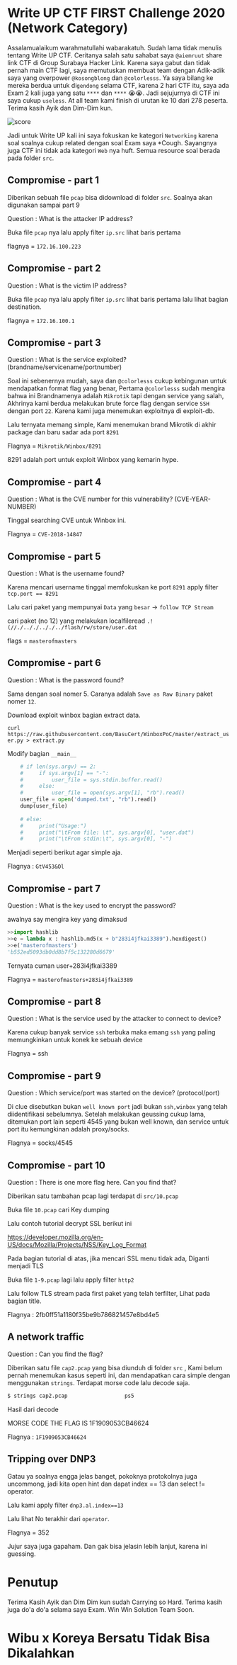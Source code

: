 # Write UP CTF FIRST Challenge 2020 (Network Category)



Assalamualaikum warahmatullahi wabarakatuh. Sudah lama tidak menulis tentang Write UP CTF.  Ceritanya salah satu sahabat saya `@aiemruut` share link CTF di Group Surabaya Hacker Link. Karena saya gabut dan tidak pernah main CTF lagi, saya memutuskan membuat team dengan Adik-adik saya yang overpower `@kosongblong` dan `@colorlesss`. Ya saya bilang ke mereka berdua untuk di`gendong` selama CTF, karena 2 hari CTF itu, saya ada Exam 2 kali juga yang satu `****` dan `****` 😭😭. Jadi sejujurnya di CTF ini saya cukup `useless`. At all team kami finish di urutan ke 10 dari 278 peserta. Terima kasih Ayik dan Dim-Dim kun.



![score](./images/score.png)



Jadi untuk Write UP kali ini saya fokuskan ke kategori `Networking` karena soal soalnya cukup related dengan soal Exam saya *Cough.  Sayangnya juga CTF ini tidak ada kategori `Web` nya huft. Semua resource soal berada pada folder `src`.





## Compromise - part 1

Diberikan sebuah file `pcap` bisa didownload di folder `src`.  Soalnya akan digunakan sampai part 9

Question :  What is the attacker IP address?

Buka file `pcap` nya lalu apply filter `ip.src` lihat baris pertama 

flagnya = `172.16.100.223`



## Compromise - part 2

Question :  What is the victim IP address?

Buka file `pcap` nya lalu apply filter `ip.src` lihat baris pertama lalu lihat bagian destination.

flagnya = `172.16.100.1`





## Compromise - part 3



Question : What is the service exploited? (brandname/servicename/portnumber) 

Soal ini sebenernya mudah, saya dan `@colorlesss` cukup kebingunan untuk mendapatkan format flag yang benar, Pertama `@colorlesss`  sudah mengira bahwa ini Brandnamenya adalah `Mikrotik` tapi dengan service yang salah, Akhrinya kami berdua melakukan brute force flag dengan service `SSH` dengan port `22`. Karena kami juga menemukan exploitnya di exploit-db.



Lalu ternyata memang simple, Kami menemukan brand Mikrotik di akhir package dan baru sadar ada port `8291` 

Flagnya = `Mikrotik/Winbox/8291` 



8291 adalah port untuk exploit Winbox yang kemarin hype.



## Compromise - part 4

Question : What is the CVE number for this vulnerability? (CVE-YEAR-NUMBER)

Tinggal searching CVE untuk Winbox ini.

Flagnya = `CVE-2018-14847` 



## Compromise - part 5

Question : What is the username found?



Karena mencari username tinggal memfokuskan ke port `8291` apply filter `tcp.port == 8291` 

Lalu cari paket yang mempunyai `Data` yang `besar` -> `follow TCP Stream` 

cari paket (no 12) yang melakukan localfileread `.!(//./.././.././../flash/rw/store/user.dat` 



flags = `masterofmasters`



## Compromise - part 6

Question : What is the password found?



Sama dengan soal nomer 5. Caranya adalah `Save as Raw Binary` paket nomer `12`.



Download exploit winbox bagian extract data.



`curl https://raw.githubusercontent.com/BasuCert/WinboxPoC/master/extract_user.py > extract.py` 



Modify bagian `__main__` 

```python
    # if len(sys.argv) == 2:
    #     if sys.argv[1] == "-":
    #         user_file = sys.stdin.buffer.read()
    #     else:
    #         user_file = open(sys.argv[1], "rb").read()
    user_file = open('dumped.txt', "rb").read()
    dump(user_file)
         
    # else:
    #     print("Usage:")
    #     print("\tFrom file: \t", sys.argv[0], "user.dat")
    #     print("\tFrom stdin:\t", sys.argv[0], "-")
```

Menjadi seperti berikut agar simple aja.



Flagnya : `GtV453&Ol` 



## Compromise - part 7

Question : What is the key used to encrypt the password?

awalnya say mengira key yang dimaksud 

```python
>>import hashlib
>>e = lambda x : hashlib.md5(x + b"283i4jfkai3389").hexdigest() 
>>e('masterofmasters')
'b552ed5093db0dd8b7f5c132280d6679'                                    
```



Ternyata cuman user+283i4jfkai3389





Flagnya = `masterofmasters+283i4jfkai3389`



## Compromise - part 8

Question : What is the service used by the attacker to connect to device?



Karena cukup banyak service `ssh` terbuka maka emang `ssh` yang paling memungkinkan untuk konek ke sebuah device



Flagnya = ssh



## Compromise - part 9

Question : Which service/port was started on the device? (protocol/port)



Di clue disebutkan bukan `well known port` jadi bukan `ssh,winbox` yang telah diidentifikasi sebelumnya. Setelah melakukan geussing cukup lama, ditemukan port lain seperti 4545 yang bukan well known, dan service untuk port itu kemungkinan adalah proxy/socks. 



Flagnya = socks/4545

## Compromise - part 10

Question : There is one more flag here. Can you find that?



Diberikan satu tambahan pcap lagi terdapat di `src/10.pcap`



Buka file `10.pcap` cari Key dumping



Lalu contoh tutorial decrypt SSL berikut ini

https://developer.mozilla.org/en-US/docs/Mozilla/Projects/NSS/Key_Log_Format



Pada bagian tutorial di atas, jika mencari SSL menu tidak ada, Diganti menjadi TLS



Buka file `1-9.pcap` lagi lalu apply filter `http2`



Lalu follow TLS stream pada first paket yang telah terfilter, Lihat pada bagian title.



Flagnya : 2fb0ff51a1180f35be9b786821457e8bd4e5







## A network traffic

Question : Can you find the flag?



Diberikan satu file `cap2.pcap` yang bisa diunduh di folder `src` , Kami belum pernah menemukan kasus seperti ini, dan mendapatkan cara simple dengan menggunakan `strings`. Terdapat morse code lalu decode saja.



```sh
$ strings cap2.pcap                  ps5                                                                                      ps4:                                                                                     -- --- .-. ... . / -.-. --- -.. . / - .... . / ..-. .-.. .- --. / .. ... / .---- ..-. .---- ----. ----- ----. ----- ..... ...-- -.-. -... ....- -.... -.... ..--- ....-           ps5                                                                                      ps4:                                                                                     -- --- .-. ... . / -.-. --- -.. . / - .... . / ..-. .-.. .- --. / .. ... / .---- ..-. .---- ----. ----- ----. ----- ..... ...-- -.-. -... ....- -.... -.... ..--- ....-           AAAAAAAAAAAAAAAA                                                                         AAAAAAAAAAAAAAAA                                                                 
```



Hasil dari decode

MORSE CODE THE FLAG IS 1F1909053CB46624



Flagnya : `1F1909053CB46624` 





## Tripping over DNP3

Gatau ya soalnya engga jelas banget, pokoknya protokolnya juga uncommong, jadi kita open hint dan dapat index == 13 dan select != operator.



Lalu kami apply filter `dnp3.al.index==13` 



Lalu lihat No terakhir dari `operator`.



Flagnya = 352



Jujur saya juga gapaham. Dan gak bisa jelasin lebih lanjut, karena ini guessing.







# Penutup

Terima Kasih Ayik dan Dim Dim kun sudah Carrying so Hard. Terima kasih juga do'a do'a selama saya Exam. Win Win Solution Team Soon. 





# Wibu x Koreya Bersatu Tidak Bisa Dikalahkan

